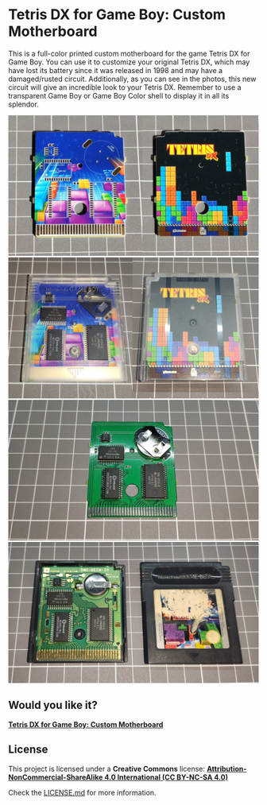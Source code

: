 # Tetris DX for Game Boy: Custom Motherboard

This is a full-color printed custom motherboard for the game Tetris DX for Game Boy. You can use it to customize your original Tetris DX, which may have lost its battery since it was released in 1998 and may have a damaged/rusted circuit. Additionally, as you can see in the photos, this new circuit will give an incredible look to your Tetris DX. Remember to use a transparent Game Boy or Game Boy Color shell to display it in all its splendor.

![GBASP](https://raw.githubusercontent.com/giltesa/Tetris-DX-PCB/master/4.%20Photos/Tetris%20DX%202.jpg)
![GBASP](https://raw.githubusercontent.com/giltesa/Tetris-DX-PCB/master/4.%20Photos/Tetris%20DX%203.jpg)
![GBASP](https://raw.githubusercontent.com/giltesa/Tetris-DX-PCB/master/4.%20Photos/Tetris%20DX%204.jpg)
![GBASP](https://raw.githubusercontent.com/giltesa/Tetris-DX-PCB/master/4.%20Photos/Tetris%20DX%201.jpg)



## Would you like it?

[**Tetris DX for Game Boy: Custom Motherboard**](https://shop.giltesa.com/?p=2066)



## License

This project is licensed under a **Creative Commons** license:
**[Attribution-NonCommercial-ShareAlike 4.0 International (CC BY-NC-SA 4.0) ](https://creativecommons.org/licenses/by-nc-sa/4.0/)**

Check the [LICENSE.md](LICENSE.md) for more information.